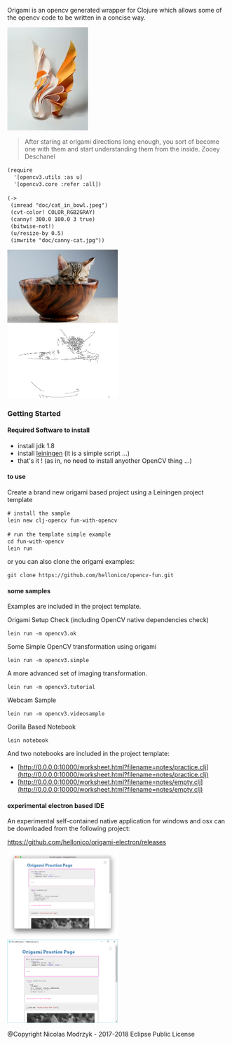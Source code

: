 Origami is an opencv generated wrapper for Clojure which allows some of the opencv code to be written in a concise way.

![](doc/origami.jpg)

> After staring at origami directions long enough, you sort of become one with them and start understanding them from the inside.
> Zooey Deschanel


```
(require
  '[opencv3.utils :as u]
  '[opencv3.core :refer :all])

(->
 (imread "doc/cat_in_bowl.jpeg")
 (cvt-color! COLOR_RGB2GRAY)
 (canny! 300.0 100.0 3 true)
 (bitwise-not!)
 (u/resize-by 0.5)
 (imwrite "doc/canny-cat.jpg"))
```

<img src="doc/cat_in_bowl.jpeg" width="50%" height="50%"/>

<img src="doc/canny-cat.jpg" width="50%" height="50%"/>

### Getting Started 

#### Required Software to install

- install jdk 1.8
- install [leiningen](https://leiningen.org/#install) (it is a simple script ...)
- that's it ! (as in, no need to install anyother OpenCV thing ...)

#### to use

Create a brand new origami based project using a Leiningen project template

```
# install the sample
lein new clj-opencv fun-with-opencv

# run the template simple example
cd fun-with-opencv
lein run

```

or you can also clone the origami examples:

```
git clone https://github.com/hellonico/opencv-fun.git
```


#### some samples

Examples are included in the project template.

Origami Setup Check (including OpenCV native dependencies check)
```
lein run -m opencv3.ok
```

Some Simple OpenCV transformation using origami
```
lein run -m opencv3.simple
```

A more advanced set of imaging transformation.
```
lein run -m opencv3.tutorial
```

Webcam Sample
```
lein run -m opencv3.videosample
```

Gorilla Based Notebook

```
lein notebook
```

And two notebooks are included in the project template:

- [http://0.0.0.0:10000/worksheet.html?filename=notes/practice.clj](http://0.0.0.0:10000/worksheet.html?filename=notes/practice.clj)
- [http://0.0.0.0:10000/worksheet.html?filename=notes/empty.clj](http://0.0.0.0:10000/worksheet.html?filename=notes/empty.clj)

#### experimental electron based IDE

An experimental self-contained native application for windows and osx can be downloaded from the following project:

https://github.com/hellonico/origami-electron/releases

<img src="doc/electron-osx.png" width="50%" height="50%"/>

<img src="doc/electron-windows.png" width="50%" height="50%"/>


@Copyright Nicolas Modrzyk - 2017-2018
Eclipse Public License 
